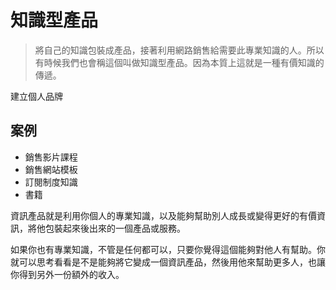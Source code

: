 # 知識型產品

> 將自己的知識包裝成產品，接著利用網路銷售給需要此專業知識的人。所以有時候我們也會稱這個叫做知識型產品。因為本質上這就是一種有價知識的傳遞。

建立個人品牌

## 案例
- 銷售影片課程
- 銷售網站模板
- 訂閱制度知識
- 書籍


資訊產品就是利用你個人的專業知識，以及能夠幫助別人成長或變得更好的有價資訊，將他包裝起來後出來的一個產品或服務。

如果你也有專業知識，不管是任何都可以，只要你覺得這個能夠對他人有幫助。你就可以思考看看是不是能夠將它變成一個資訊產品，然後用他來幫助更多人，也讓你得到另外一份額外的收入。


